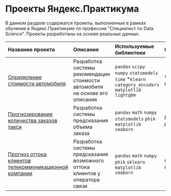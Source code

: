 # Проекты Яндекс.Практикума

В данном разделе содержатся проекты, выполненные в рамках обучения в Яндекс.Практикуме по профессии "Специалист по Data Science". Проекты разработаны на основе реальных данных.


| Название проекта | Описание | Используемые библиотеки | Спринт |
| :---------------------- | :---------------------- | :---------------------- | :---------------------- |
| [Определение стоимости автомобиля](car-cost-predict) | Разработка системы рекомендации стоимости автомобиля на основе его описания | `pandas` `scipy` `numpy` `statsmodels` `time` *`klearn` `category_encoders` `matplotlib` `lightgbm` | *Численные методы* |
| [Прогнозирование количества заказов такси](taxi-orders-prediction) | Разработка системы предсказания объема заказа | `pandas` `math` `numpy` `statsmodels` `phik` `matplotlib` `seaborn` | *Временные ряды* |
| [Прогноз оттока клиентов телекоммуникационной компании](final-project) | Разработка системы предсказания возможного оттока клиентов у оператора связи | `pandas` `math` `numpy` `phik` `sklearn` `matplotlib` `seaborn` | *Финальный проект* |
